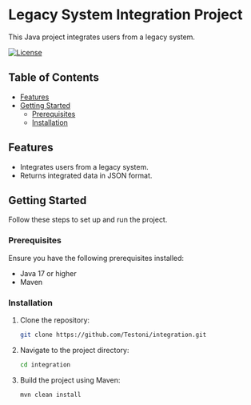 # Legacy System Integration Project

This Java project integrates users from a legacy system.

[![License](https://img.shields.io/badge/license-MIT-blue.svg)](LICENSE)

## Table of Contents

- [Features](#features)
- [Getting Started](#getting-started)
  - [Prerequisites](#prerequisites)
  - [Installation](#installation)

## Features

- Integrates users from a legacy system.
- Returns integrated data in JSON format.

## Getting Started

Follow these steps to set up and run the project.

### Prerequisites

Ensure you have the following prerequisites installed:

- Java 17 or higher
- Maven

### Installation

1. Clone the repository:

   ```bash
   git clone https://github.com/Testoni/integration.git

2. Navigate to the project directory:

   ```bash
   cd integration

3. Build the project using Maven:

   ```bash
   mvn clean install
